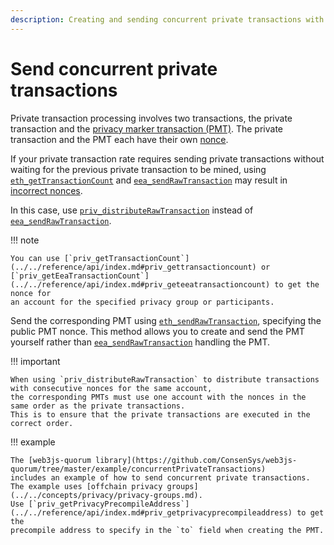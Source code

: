 ```yaml
---
description: Creating and sending concurrent private transactions with Hyperledger Besu
---
```


# Send concurrent private transactions

Private transaction processing involves two transactions, the private transaction and the
[privacy marker transaction (PMT)](../../concepts/privacy/private-transactions/processing.md).
The private transaction and the PMT each have their own [nonce](../../concepts/privacy/private-transactions/index.md#nonces).

If your private transaction rate requires sending private transactions without waiting for the previous
private transaction to be mined, using [`eth_getTransactionCount`](../../../public-networks/reference/api/index.md#eth_gettransactioncount)
and [`eea_sendRawTransaction`](../../reference/api/index.md#eea_sendrawtransaction) may result in
[incorrect nonces](../../concepts/privacy/private-transactions/index.md#private-nonce-management).

In this case, use [`priv_distributeRawTransaction`](private-transactions.md#priv_distributerawtransaction)
instead of [`eea_sendRawTransaction`](../../reference/api/index.md#eea_sendrawtransaction).

!!! note

    You can use [`priv_getTransactionCount`](../../reference/api/index.md#priv_gettransactioncount) or
    [`priv_getEeaTransactionCount`](../../reference/api/index.md#priv_geteeatransactioncount) to get the nonce for
    an account for the specified privacy group or participants.

Send the corresponding PMT using [`eth_sendRawTransaction`](../../../public-networks/reference/api/index.md#eth_sendrawtransaction),
specifying the public PMT nonce.
This method allows you to create and send the PMT yourself rather than
[`eea_sendRawTransaction`](../../reference/api/index.md#eea_sendrawtransaction) handling the PMT.

!!! important

    When using `priv_distributeRawTransaction` to distribute transactions with consecutive nonces for the same account,
    the corresponding PMTs must use one account with the nonces in the same order as the private transactions.
    This is to ensure that the private transactions are executed in the correct order.

!!! example

    The [web3js-quorum library](https://github.com/ConsenSys/web3js-quorum/tree/master/example/concurrentPrivateTransactions)
    includes an example of how to send concurrent private transactions.
    The example uses [offchain privacy groups](../../concepts/privacy/privacy-groups.md).
    Use [`priv_getPrivacyPrecompileAddress`](../../reference/api/index.md#priv_getprivacyprecompileaddress) to get the
    precompile address to specify in the `to` field when creating the PMT.
